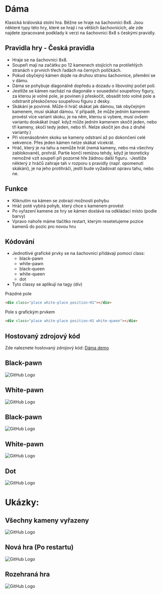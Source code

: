# Dáma #
Klasická královská stolní hra. Běžne se hraje na šachovníci 8x8. Jsou některé typy této hry, které se hrají i na větších šachovnicích, ale zde najdete zpracované podklady k verzi na šachovnici 8x8 s českými pravidly.
## Pravidla hry - Česká pravidla ##
- Hraje se na šachovnici 8x8.
- Soupeři mají na začátku po 12 kamenech stojících na protilehlých stranách v prvních třech řadách na černých políčkách.
- Pokud obyčejný kámen dojde na druhou stranu šachovnice, přemění se v dámu.
- Dáma se pohybuje diagonálně dopředu a dozadu o libovolný počet polí.
- Jestliže se kámen nachází na diagonále v sousedství soupeřovy figury, za kterou je volné pole, je povinen ji přeskočit, obsadit toto volné pole a odstranit přeskočenou soupeřovu figuru z desky.
- Skákání je povinné. Může-li hráč skákat jak dámou, tak obyčejným kamenem, musí skákat dámou. V případě, že může jedním kamenem provést více variant skoku, je na něm, kterou si vybere, musí ovšem variantu doskákat (např. když může jedním kamenem skočit jeden, nebo tři kameny, skočí tedy jeden, nebo tři. Nelze skočit jen dva z druhé varianty.)
- Při vícenásobném skoku se kameny odstraní až po dokončení celé sekvence. Přes jeden kámen nelze skákat vícekrát.
- Hráč, který je na tahu a nemůže hrát (nemá kameny, nebo má všechny zablokované), prohrál. Partie končí remízou tehdy, když je teoreticky nemožné vzít soupeři při pozorné hře žádnou další figuru.
-Jestliže některý z hráčů zahraje tah v rozporu s pravidly (např. opomenutí skákání), je na jeho protihráči, jestli bude vyžadovat opravu tahu, nebo ne.

## Funkce ##
- Kliknutím na kámen se zobrazí možnosti pohybu
- Hráč poté vybírá pohyb, který chce s kamenem provést
- Po vyřazení kamene ze hry se kámen dostává na odkládací místo (podle barvy)
- Vpravo nahoře máme tlačítko restart, kterým resetetujeme pozice kamenů do pozic pro novou hru

## Kódování ##
- Jednotlivé grafické prvky se na šachovnici přidávají pomocí class:
    * black-pawn
    * white-pawn
    * black-queen
    * white-queen
    * dot
- Tyto classy se aplikují na tagy (div)

Prázdné pole

```html
<div class="place white-place position-H1"></div>
```
Pole s grafickým prvkem
```html
<div class="place white-place position-H1 white-queen"></div>
```
## Hostovaný zdrojový kód ##
Zde naleznete hostovaný zdrojový kód: [Dáma demo](https://pslib-cz.github.io/2021l4web-app-mockup-Martin-1-Novak/)
## Black-pawn ##
![GitHub Logo](/assets/black-pawn-50px.png)
## White-pawn ##
![GitHub Logo](/assets/white-pawn-50px.png)
## Black-pawn ##
![GitHub Logo](/assets/black-queen-50px.png)
## White-pawn ##
![GitHub Logo](/assets/white-queen-50px.png)
## Dot ##
![GitHub Logo](/assets/dot-50px.png)

# Ukázky: #
## Všechny kameny vyřazeny ##
![GitHub Logo](Github-examples/clear.JPG)
## Nová hra (Po restartu) ##
![GitHub Logo](Github-examples/start-game.JPG)
## Rozehraná hra ##
![GitHub Logo](Github-examples/in-game.JPG)




